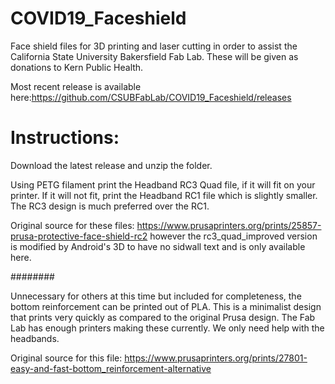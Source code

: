 # COVID19_Faceshield
Face shield files for 3D printing and laser cutting in order to assist the California State University Bakersfield Fab Lab. These will be given as donations to Kern Public Health.

Most recent release is available here:https://github.com/CSUBFabLab/COVID19_Faceshield/releases

# Instructions:

Download the latest release and unzip the folder.

Using PETG filament print the Headband RC3 Quad file, if it will fit on your printer. If it will not fit, print the Headband RC1 file which is slightly smaller. The RC3 design is much preferred over the RC1.

  Original source for these files: https://www.prusaprinters.org/prints/25857-prusa-protective-face-shield-rc2 however the rc3_quad_improved version is modified by Android's 3D to have no sidwall text and is only available here.

########

Unnecessary for others at this time but included for completeness, the bottom reinforcement can be printed out of PLA. This is a minimalist design that prints very quickly as compared to the original Prusa design. The Fab Lab has enough printers making these currently. We only need help with the headbands.

  Original source for this file: https://www.prusaprinters.org/prints/27801-easy-and-fast-bottom_reinforcement-alternative
